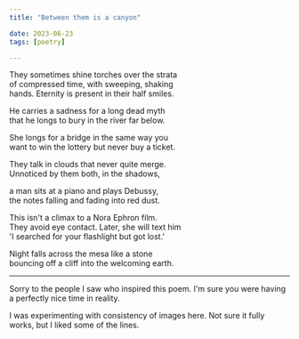 ```yaml
---
title: "Between them is a canyon"

date: 2023-06-23
tags: [poetry]

---
```


They sometimes shine torches over the strata  
of compressed time, with sweeping, shaking  
hands. Eternity is present in their half smiles. 

He carries a sadness for a long dead myth  
that he longs to bury in the river far below.   

She longs for a bridge in the same way you   
want to win the lottery but never buy a ticket.   

They talk in clouds that never quite merge.   
Unnoticed by them both, in the shadows,   

a man sits at a piano and plays Debussy,   
the notes falling and fading into red dust.   

This isn't a climax to a Nora Ephron film.  
They avoid eye contact. Later, she will text him  
'I searched for your flashlight but got lost.'  

Night falls across the mesa like a stone  
bouncing off a cliff into the welcoming earth.  

---

Sorry to the people I saw who inspired this poem. I'm sure you were having a perfectly nice time in reality. 

I was experimenting with consistency of images here. Not sure it fully works, but I liked some of the lines. 